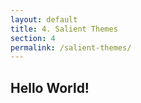 ```yaml
--- 
layout: default
title: 4. Salient Themes
section: 4
permalink: /salient-themes/
---
```


## Hello World!
